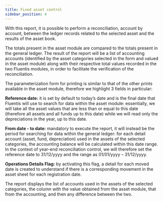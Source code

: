 ```yaml
---
title: Fixed asset control
sidebar_position: 4
---
```


With this report, it is possible to perform a reconciliation, account by account, between the ledger records related to the selected asset and the results of the asset book.

The totals present in the asset module are compared to the totals present in the general ledger. The result of the report will be a list of accounting accounts (identified by the asset categories selected in the form and valued in the asset module) along with their respective total values recorded in the two Fluentis modules, in order to facilitate the verification of the reconciliation.

The parameterization form for printing is similar to that of the other prints available in the asset module, therefore we highlight 3 fields in particular:

**Reference date:** it is set by default to today’s date and is the final date that Fluentis will use to search for data within the asset module: essentially, we will take all the asset values that are less than or equal to this date (therefore all assets and all funds up to this date) while we will read only the depreciations in the year, up to this date.


**From date - to date:** mandatory to execute the report, it will instead be the period for searching for data within the general ledger: for each detail account (asset, fund, depreciation) used in the assets of the selected categories, the accounting balance will be calculated within this date range. 
In the context of year-end reconciliation control, we will therefore set the reference date to 31/12/yyyy and the range as 01/01/yyyy – 31/12/yyyy.


**Operations Details Flag:** by activating this flag, a detail for each moved date is created to understand if there is a corresponding movement in the asset sheet for each registration date.

The report displays the list of accounts used in the assets of the selected categories, the column with the value obtained from the asset module, that from the accounting, and then any difference between the two.